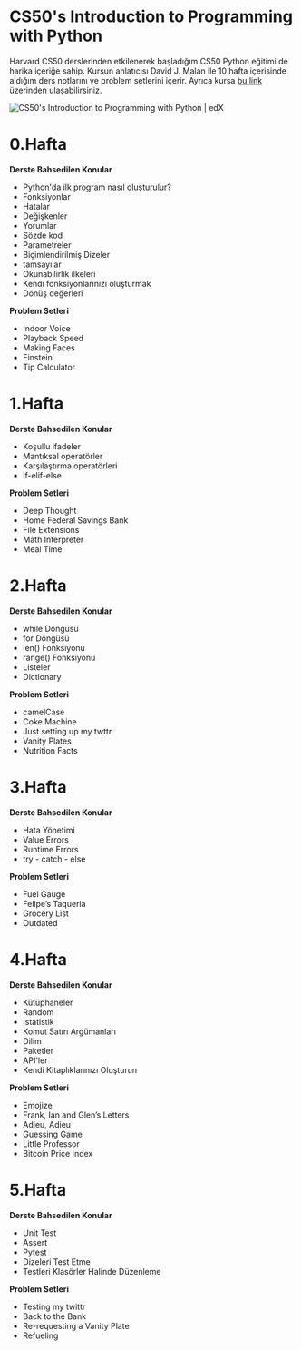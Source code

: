 # CS50's Introduction to Programming with Python

Harvard CS50 derslerinden etkilenerek başladığım CS50 Python eğitimi de harika içeriğe sahip. Kursun anlatıcısı David J. Malan ile 10 hafta içerisinde aldığım ders notlarını ve problem setlerini içerir. Ayrıca kursa [bu link](https://cs50.harvard.edu/python/2022/) üzerinden ulaşabilirsiniz.

![CS50's Introduction to Programming with Python | edX](https://prod-discovery.edx-cdn.org/media/course/image/2cc794d0-316d-42f7-bbfd-25c34e4cd5df-033e46d516c0.small.png)

# 0.Hafta 

**Derste Bahsedilen Konular**

* Python'da ilk program nasıl oluşturulur?
* Fonksiyonlar
* Hatalar
* Değişkenler
* Yorumlar
* Sözde kod
* Parametreler
* Biçimlendirilmiş Dizeler
* tamsayılar
* Okunabilirlik ilkeleri
* Kendi fonksiyonlarınızı oluşturmak
* Dönüş değerleri

**Problem Setleri**

* Indoor Voice
* Playback Speed
* Making Faces
* Einstein
* Tip Calculator

# 1.Hafta
**Derste Bahsedilen Konular**
* Koşullu ifadeler
* Mantıksal operatörler
* Karşılaştırma operatörleri
* if-elif-else

**Problem Setleri**
* Deep Thought
* Home Federal Savings Bank
* File Extensions
* Math Interpreter
* Meal Time


# 2.Hafta
**Derste Bahsedilen Konular**

* while Döngüsü
* for Döngüsü
* len() Fonksiyonu
* range() Fonksiyonu
* Listeler
* Dictionary

**Problem Setleri**
* camelCase
* Coke Machine
* Just setting up my twttr
* Vanity Plates
* Nutrition Facts

# 3.Hafta
**Derste Bahsedilen Konular**
- Hata Yönetimi
- Value Errors
- Runtime Errors
- try - catch - else

**Problem Setleri**
- Fuel Gauge
- Felipe’s Taqueria
- Grocery List
- Outdated

# 4.Hafta
**Derste Bahsedilen Konular**
- Kütüphaneler
- Random
- İstatistik
- Komut Satırı Argümanları
- Dilim
- Paketler
- API'ler
- Kendi Kitaplıklarınızı Oluşturun

**Problem Setleri**

- Emojize
- Frank, Ian and Glen’s Letters
- Adieu, Adieu
- Guessing Game
- Little Professor
- Bitcoin Price Index


# 5.Hafta
**Derste Bahsedilen Konular**
- Unit Test
- Assert
- Pytest
- Dizeleri Test Etme
- Testleri Klasörler Halinde Düzenleme

**Problem Setleri**
- Testing my twittr
- Back to the Bank
- Re-requesting a Vanity Plate
- Refueling
